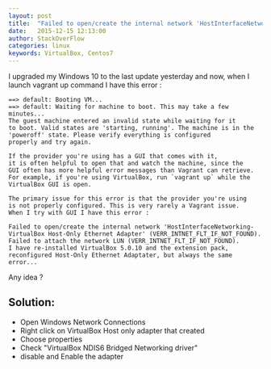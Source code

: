 ```yaml
---
layout: post
title:  "Failed to open/create the internal network 'HostInterfaceNetworking-VirtualBox Host-Only Ethernet Adapter'"
date:   2015-12-15 12:13:00
author: StackOverFlow
categories: linux
keywords: VirtualBox, Centos7
---
```

I upgraded my Windows 10 to the last update yesterday and now, when I launch  vagrant up command I have this error :

    ==> default: Booting VM...
    ==> default: Waiting for machine to boot. This may take a few minutes...
    The guest machine entered an invalid state while waiting for it
    to boot. Valid states are 'starting, running'. The machine is in the
    'poweroff' state. Please verify everything is configured
    properly and try again.
    
    If the provider you're using has a GUI that comes with it,
    it is often helpful to open that and watch the machine, since the
    GUI often has more helpful error messages than Vagrant can retrieve.
    For example, if you're using VirtualBox, run `vagrant up` while the
    VirtualBox GUI is open.
    
    The primary issue for this error is that the provider you're using
    is not properly configured. This is very rarely a Vagrant issue.
    When I try with GUI I have this error :
    
    Failed to open/create the internal network 'HostInterfaceNetworking-VirtualBox Host-Only Ethernet Adapter' (VERR_INTNET_FLT_IF_NOT_FOUND).
    Failed to attach the network LUN (VERR_INTNET_FLT_IF_NOT_FOUND).
    I have re-installed VirtualBox 5.0.10 and the extension pack, reconfigured Host-Only Ethernet Adaptater, but always the same error...

Any idea ?

## Solution:

 - Open Windows Network Connections
 - Right click on VirtualBox Host only adapter that created
 - Choose properties
 - Check "VirtualBox NDIS6 Bridged Networking driver"
 - disable and Enable the adapter
 
 
